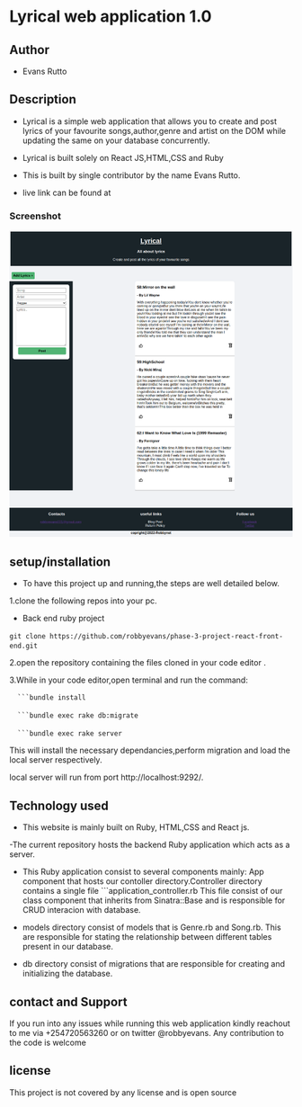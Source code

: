 # Lyrical web application 1.0

## Author

- Evans Rutto

## Description

- Lyrical is a simple web application that allows you to create and post lyrics of your favourite songs,author,genre and artist on the DOM  while updating the same on your database concurrently.
- Lyrical is built solely on React JS,HTML,CSS and Ruby

- This is built by single contributor by the name Evans Rutto.

- live link can be found at
  

### Screenshot

<img src="./public/images/React App.png" >


## setup/installation

- To have this project up and running,the steps are well detailed below. 

1.clone the following repos into your pc.
- Back end ruby project

`git clone https://github.com/robbyevans/phase-3-project-react-front-end.git`

2.open the repository containing the files cloned in your code editor .

3.While in your code editor,open terminal and run the command:

      ```bundle install

      ```bundle exec rake db:migrate

      ```bundle exec rake server

This will install the necessary dependancies,perform migration and load the local server respectively.

 local server will run from port http://localhost:9292/.



## Technology used

- This website is mainly built on Ruby, HTML,CSS and React js.

-The current repository hosts the backend Ruby application which acts as a server.

- This Ruby application consist to several components mainly:
    App component that hosts our contoller directory.Controller directory contains a single file ```application_controller.rb 
    This file consist of our class component that inherits from Sinatra::Base and is responsible for  CRUD interacion with database.

- models directory consist of models that is Genre.rb and Song.rb.
    This are responsible for stating the relationship between different tables present in our database. 

- db directory consist of migrations that are responsible for creating and initializing the database.


## contact and Support

If you run into any issues while running this web application kindly reachout to me via +254720563260 or on twitter @robbyevans.
Any contribution to the code is welcome

## license

This project is not covered by any license and is open source